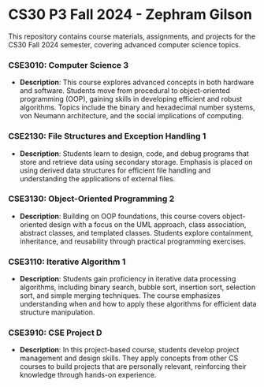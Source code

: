 # CS30 P3 Fall 2024 - Zephram Gilson

This repository contains course materials, assignments, and projects for the CS30 Fall 2024 semester, covering advanced computer science topics.

### CSE3010: Computer Science 3
- **Description**: This course explores advanced concepts in both hardware and software. Students move from procedural to object-oriented programming (OOP), gaining skills in developing efficient and robust algorithms. Topics include the binary and hexadecimal number systems, von Neumann architecture, and the social implications of computing.
  
### CSE2130: File Structures and Exception Handling 1
- **Description**: Students learn to design, code, and debug programs that store and retrieve data using secondary storage. Emphasis is placed on using derived data structures for efficient file handling and understanding the applications of external files.

### CSE3130: Object-Oriented Programming 2
- **Description**: Building on OOP foundations, this course covers object-oriented design with a focus on the UML approach, class association, abstract classes, and templated classes. Students explore containment, inheritance, and reusability through practical programming exercises.

### CSE3110: Iterative Algorithm 1
- **Description**: Students gain proficiency in iterative data processing algorithms, including binary search, bubble sort, insertion sort, selection sort, and simple merging techniques. The course emphasizes understanding when and how to apply these algorithms for efficient data structure manipulation.

### CSE3910: CSE Project D
- **Description**: In this project-based course, students develop project management and design skills. They apply concepts from other CS courses to build projects that are personally relevant, reinforcing their knowledge through hands-on experience.
